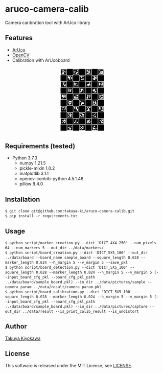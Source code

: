 # aruco-camera-calib

Camera caribration tool with ArUco library

## Features

- [ArUco](https://www.uco.es/investiga/grupos/ava/node/26)
- [OpenCV](https://opencv.org/)
- Calibration with ArUcoboard

<div align="center">
    <img src="data/board/sample_board.png", width="30%">
</div>

## Requirements (tested)

- Python 3.7.3
  - numpy 1.21.5
  - pickle-mixin 1.0.2
  - matplotlib 3.1.1
  - opencv-contrib-python 4.5.1.48
  - pillow 8.4.0

## Installation

    $ git clone git@github.com:takuya-ki/aruco-camera-calib.git
    $ pip install -r requirements.txt

## Usage

    $ python script/marker_creation.py --dict 'DICT_4X4_250' --num_pixels 64 --num_markers 5 --out_dir ../data/markers/
    $ python script/board_creation.py --dict 'DICT_5X5_100' --out_dir ../data/board --board_name sample_board --square_length 0.028 --marker_length 0.024 --h_margin 5 --v_margin 5 --save_pkl
    $ python script/board_detection.py --dict 'DICT_5X5_100' --square_length 0.028 --marker_length 0.024 --h_margin 5 --v_margin 5 (--input_board_cfg_pkl --board_cfg_pkl_path ../data/board/sample_board.pkl) --in_dir ../data/pictures/sample --camera_param ../data/result/camera_param.pkl 
    $ python script/board_calibration.py --dict 'DICT_5X5_100' --square_length 0.028 --marker_length 0.024 --h_margin 5 --v_margin 5 (--input_board_cfg_pkl --board_cfg_pkl_path ../data/board/sample_board.pkl) --in_dir ../data/pictures/capture --out_dir ../data/result --is_print_calib_result --is_undistort

## Author

[Takuya Kiyokawa](https://takuya-ki.github.io/)

## License

This software is released under the MIT License, see [LICENSE](./LICENSE).

